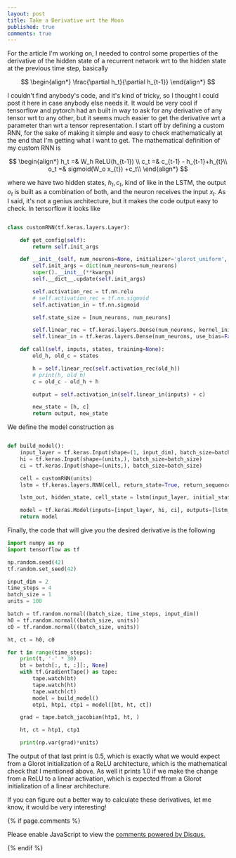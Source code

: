 ```yaml
---
layout: post
title: Take a Derivative wrt the Moon
published: true
comments: true
---
```


For the article I'm working on, I needed to control some properties of the derivative of the hidden state 
of a recurrent network wrt to the hidden state at the previous time step, basically

$$
\begin{align*}
    \frac{\partial h_t}{\partial h_{t-1}}
\end{align*}
$$

I couldn't find anybody's code, and it's kind of tricky, so I thought I could post it here in case 
anybody else needs it. It would be very cool if tensorflow and pytorch had an built in way to ask for any derivative
of any tensor wrt to any other, but it seems much easier to get the derivative wrt a parameter
than wrt a tensor representation. I start off by defining a custom RNN, for the sake of making it simple and easy to check
mathematically at the end that I'm getting what I want to get. The mathematical definition of my custom RNN
is

$$
\begin{align*}
    h_t  =& W_h ReLU(h_{t-1}) \\
    c_t =& c_{t-1} - h_{t-1}+h_{t}\\
    o_t =& sigmoid(W_o x_{t}) +c_t\\
\end{align*}
$$

where we have two hidden states, $h_t, c_t$, kind of like in the LSTM, the output $o_t$ is 
built as a combination of both, and the neuron receives the input $x_t$. As I said, it's not a genius architecture, 
but it makes the code output easy to check. In tensorflow it looks like

```python

class customRNN(tf.keras.layers.Layer):

    def get_config(self):
        return self.init_args

    def __init__(self, num_neurons=None, initializer='glorot_uniform', **kwargs):
        self.init_args = dict(num_neurons=num_neurons)
        super().__init__(**kwargs)
        self.__dict__.update(self.init_args)

        self.activation_rec = tf.nn.relu
        # self.activation_rec = tf.nn.sigmoid
        self.activation_in = tf.nn.sigmoid

        self.state_size = [num_neurons, num_neurons]

        self.linear_rec = tf.keras.layers.Dense(num_neurons, kernel_initializer=initializer)
        self.linear_in = tf.keras.layers.Dense(num_neurons, use_bias=False, kernel_initializer=initializer)

    def call(self, inputs, states, training=None):
        old_h, old_c = states

        h = self.linear_rec(self.activation_rec(old_h))
        # print(h, old_h)
        c = old_c - old_h + h

        output = self.activation_in(self.linear_in(inputs) + c)

        new_state = [h, c]
        return output, new_state

```

We define the model construction as 


```python

def build_model():
    input_layer = tf.keras.Input(shape=(1, input_dim), batch_size=batch_size)
    hi = tf.keras.Input(shape=(units,), batch_size=batch_size)
    ci = tf.keras.Input(shape=(units,), batch_size=batch_size)

    cell = customRNN(units)
    lstm = tf.keras.layers.RNN(cell, return_state=True, return_sequences=True, stateful=True)

    lstm_out, hidden_state, cell_state = lstm(input_layer, initial_state=(hi, ci))

    model = tf.keras.Model(inputs=[input_layer, hi, ci], outputs=[lstm_out, hidden_state, cell_state])
    return model

```


Finally, the code that will give you the desired derivative is the following

```python
import numpy as np
import tensorflow as tf

np.random.seed(42)
tf.random.set_seed(42)

input_dim = 2
time_steps = 4
batch_size = 1
units = 100

batch = tf.random.normal((batch_size, time_steps, input_dim))
h0 = tf.random.normal((batch_size, units))
c0 = tf.random.normal((batch_size, units))

ht, ct = h0, c0

for t in range(time_steps):
    print(t, '-' * 30)
    bt = batch[:, t, :][:, None]
    with tf.GradientTape() as tape:
        tape.watch(bt)
        tape.watch(ht)
        tape.watch(ct)
        model = build_model()
        otp1, htp1, ctp1 = model([bt, ht, ct])

    grad = tape.batch_jacobian(htp1, ht, )

    ht, ct = htp1, ctp1

    print(np.var(grad)*units)

```

The output of that last print is $0.5$, which is exactly what we would expect from a Glorot initialization 
of a ReLU architecture, which is the mathematical check that I mentioned above. As well it prints $1.0$ if
we make the change from a ReLU to a linear activation, which is expected ffrom a Glorot initialization of
a linear architecture.

If you can figure out a better way to calculate these derivatives, let me know, it would be very interesting!


{% if page.comments %} 



<div id="disqus_thread"></div>
<script>

/**
*  RECOMMENDED CONFIGURATION VARIABLES: EDIT AND UNCOMMENT THE SECTION BELOW TO INSERT DYNAMIC VALUES FROM YOUR PLATFORM OR CMS.
*  LEARN WHY DEFINING THESE VARIABLES IS IMPORTANT: https://disqus.com/admin/universalcode/#configuration-variables*/
/*
var disqus_config = function () {
this.page.url = PAGE_URL;  // Replace PAGE_URL with your page's canonical URL variable
this.page.identifier = PAGE_IDENTIFIER; // Replace PAGE_IDENTIFIER with your page's unique identifier variable
};
*/
(function() { // DON'T EDIT BELOW THIS LINE
var d = document, s = d.createElement('script');
s.src = 'https://https-lucehe-github-io.disqus.com/embed.js';
s.setAttribute('data-timestamp', +new Date());
(d.head || d.body).appendChild(s);
})();
</script>
<noscript>Please enable JavaScript to view the <a href="https://disqus.com/?ref_noscript">comments powered by Disqus.</a></noscript>



{% endif %}
